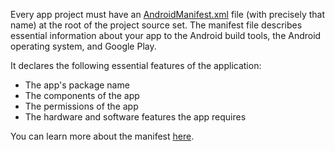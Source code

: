 Every app project must have an <a href="psi_element://Configuration/Manifest/src/main/AndroidManifest.xml:2">AndroidManifest.xml</a> file (with precisely that name) at the root of the project source set. The manifest file describes essential information about your app to the Android build tools, the Android operating system, and Google Play.

It declares the following essential features of the application:
 - The app's package name
 - The components of the app
 - The permissions of the app
 - The hardware and software features the app requires

You can learn more about the manifest [here](https://developer.android.com/guide/topics/manifest/manifest-intro).